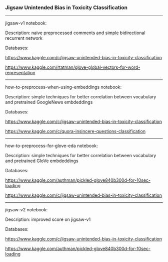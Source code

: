 ### Jigsaw Unintended Bias in Toxicity Classification

------------------------------------------------------------------------------------
jigsaw-v1 notebook:

Description: naive preprocessed comments and simple bidirectional recurrent network

Databases:

https://www.kaggle.com/c/jigsaw-unintended-bias-in-toxicity-classification

https://www.kaggle.com/rtatman/glove-global-vectors-for-word-representation

------------------------------------------------------------------------------------

how-to-preprocess-when-using-embeddings notebook:

Description: simple techniques for better correlation between vocabulary and pretrained GoogleNews embdeddings

Databases:

https://www.kaggle.com/c/jigsaw-unintended-bias-in-toxicity-classification

https://www.kaggle.com/c/quora-insincere-questions-classification

------------------------------------------------------------------------------------

how-to-preprocess-for-glove-eda notebook:

Description: simple techniques for better correlation between vocabulary and pretrained GloVe embdeddings

Databases:

https://www.kaggle.com/authman/pickled-glove840b300d-for-10sec-loading

https://www.kaggle.com/c/jigsaw-unintended-bias-in-toxicity-classification

------------------------------------------------------------------------------------

jigsaw-v2 notebook:

Description: improved score on jigsaw-v1

Databases:

https://www.kaggle.com/c/jigsaw-unintended-bias-in-toxicity-classification

https://www.kaggle.com/authman/pickled-glove840b300d-for-10sec-loading



